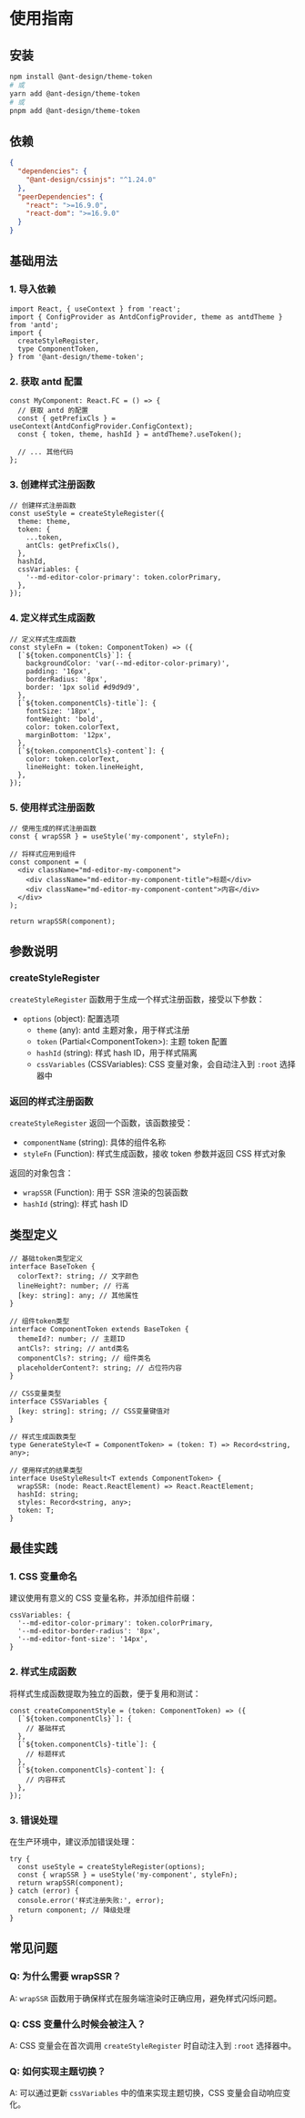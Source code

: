 # 使用指南

## 安装

```bash
npm install @ant-design/theme-token
# 或
yarn add @ant-design/theme-token
# 或
pnpm add @ant-design/theme-token
```

## 依赖

```json
{
  "dependencies": {
    "@ant-design/cssinjs": "^1.24.0"
  },
  "peerDependencies": {
    "react": ">=16.9.0",
    "react-dom": ">=16.9.0"
  }
}
```

## 基础用法

### 1. 导入依赖

```tsx | pure
import React, { useContext } from 'react';
import { ConfigProvider as AntdConfigProvider, theme as antdTheme } from 'antd';
import {
  createStyleRegister,
  type ComponentToken,
} from '@ant-design/theme-token';
```

### 2. 获取 antd 配置

```tsx | pure
const MyComponent: React.FC = () => {
  // 获取 antd 的配置
  const { getPrefixCls } = useContext(AntdConfigProvider.ConfigContext);
  const { token, theme, hashId } = antdTheme?.useToken();

  // ... 其他代码
};
```

### 3. 创建样式注册函数

```tsx | pure
// 创建样式注册函数
const useStyle = createStyleRegister({
  theme: theme,
  token: {
    ...token,
    antCls: getPrefixCls(),
  },
  hashId,
  cssVariables: {
    '--md-editor-color-primary': token.colorPrimary,
  },
});
```

### 4. 定义样式生成函数

```tsx | pure
// 定义样式生成函数
const styleFn = (token: ComponentToken) => ({
  [`${token.componentCls}`]: {
    backgroundColor: 'var(--md-editor-color-primary)',
    padding: '16px',
    borderRadius: '8px',
    border: '1px solid #d9d9d9',
  },
  [`${token.componentCls}-title`]: {
    fontSize: '18px',
    fontWeight: 'bold',
    color: token.colorText,
    marginBottom: '12px',
  },
  [`${token.componentCls}-content`]: {
    color: token.colorText,
    lineHeight: token.lineHeight,
  },
});
```

### 5. 使用样式注册函数

```tsx | pure
// 使用生成的样式注册函数
const { wrapSSR } = useStyle('my-component', styleFn);

// 将样式应用到组件
const component = (
  <div className="md-editor-my-component">
    <div className="md-editor-my-component-title">标题</div>
    <div className="md-editor-my-component-content">内容</div>
  </div>
);

return wrapSSR(component);
```

## 参数说明

### createStyleRegister

`createStyleRegister` 函数用于生成一个样式注册函数，接受以下参数：

- `options` (object): 配置选项
  - `theme` (any): antd 主题对象，用于样式注册
  - `token` (Partial\<ComponentToken\>): 主题 token 配置
  - `hashId` (string): 样式 hash ID，用于样式隔离
  - `cssVariables` (CSSVariables): CSS 变量对象，会自动注入到 `:root` 选择器中

### 返回的样式注册函数

`createStyleRegister` 返回一个函数，该函数接受：

- `componentName` (string): 具体的组件名称
- `styleFn` (Function): 样式生成函数，接收 token 参数并返回 CSS 样式对象

返回的对象包含：

- `wrapSSR` (Function): 用于 SSR 渲染的包装函数
- `hashId` (string): 样式 hash ID

## 类型定义

```tsx | pure
// 基础token类型定义
interface BaseToken {
  colorText?: string; // 文字颜色
  lineHeight?: number; // 行高
  [key: string]: any; // 其他属性
}

// 组件token类型
interface ComponentToken extends BaseToken {
  themeId?: number; // 主题ID
  antCls?: string; // antd类名
  componentCls?: string; // 组件类名
  placeholderContent?: string; // 占位符内容
}

// CSS变量类型
interface CSSVariables {
  [key: string]: string; // CSS变量键值对
}

// 样式生成函数类型
type GenerateStyle<T = ComponentToken> = (token: T) => Record<string, any>;

// 使用样式的结果类型
interface UseStyleResult<T extends ComponentToken> {
  wrapSSR: (node: React.ReactElement) => React.ReactElement;
  hashId: string;
  styles: Record<string, any>;
  token: T;
}
```

## 最佳实践

### 1. CSS 变量命名

建议使用有意义的 CSS 变量名称，并添加组件前缀：

```tsx | pure
cssVariables: {
  '--md-editor-color-primary': token.colorPrimary,
  '--md-editor-border-radius': '8px',
  '--md-editor-font-size': '14px',
}
```

### 2. 样式生成函数

将样式生成函数提取为独立的函数，便于复用和测试：

```tsx | pure
const createComponentStyle = (token: ComponentToken) => ({
  [`${token.componentCls}`]: {
    // 基础样式
  },
  [`${token.componentCls}-title`]: {
    // 标题样式
  },
  [`${token.componentCls}-content`]: {
    // 内容样式
  },
});
```

### 3. 错误处理

在生产环境中，建议添加错误处理：

```tsx | pure
try {
  const useStyle = createStyleRegister(options);
  const { wrapSSR } = useStyle('my-component', styleFn);
  return wrapSSR(component);
} catch (error) {
  console.error('样式注册失败:', error);
  return component; // 降级处理
}
```

## 常见问题

### Q: 为什么需要 wrapSSR？

A: `wrapSSR` 函数用于确保样式在服务端渲染时正确应用，避免样式闪烁问题。

### Q: CSS 变量什么时候会被注入？

A: CSS 变量会在首次调用 `createStyleRegister` 时自动注入到 `:root` 选择器中。

### Q: 如何实现主题切换？

A: 可以通过更新 `cssVariables` 中的值来实现主题切换，CSS 变量会自动响应变化。
